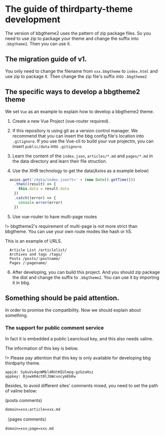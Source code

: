 # The guide of thirdparty-theme development

The version of bbgtheme2 uses the pattern of zip package files. So you need to use zip to package your theme and change the suffix into `.bbgtheme2`. Then you can use it.

## The migration guide of v1.

You only need to change the filename from `xxx.bbgtheme` to `index.html` and use zip to package it. Then change the zip file's suffix into `.bbgtheme2`

## The specific ways to develop a bbgtheme2 theme

We set `Vue` as an example to explain how to develop a bbgtheme2 theme.

1. Create a new Vue Project (vue-router required).

2. If this repository is using git as a version control manager. We recommend that you can insert the bbg config file's location into `.gitignore`. If you use the Vue-cli to build your vue projectm, you can insert `public/data` into `.gitignore`.

3. Learn the content of the `index.json`, `articles/*.md` and `pages/*.md` in the data directory and learn their file struction.

4. Use the XHR technology to get the data(Axios as a example below)

```javascript
  axios.get('/data/index.json?t=' + (new Date().getTime()))
    .then((result) => {
      this.data = result.data
    })
    .catch((error) => {
      console.error(error)
    })
```

5. Use vue-router to have multi-page routes

!> bbgtheme2's requirement of multi-page is not more strict than bbgtheme. You can use your own route modes like hash or h5.

This is an example of URLS.

```
  Article List /articlelist/
  Archives and tags /tags/
  Posts /posts/:postname/
  Pages /:pagename/
```
6. After developing, you can build this project. And you should zip package the dist and change the suffix to `.bbgtheme2`. You can use it by importing it in bbg.

## Something should be paid attention.

In order to promise the compatibility. Now we should explain about something.

### The support for public comment service

In fact it is embedded a public Leancloud key, and this also needs valine.

The information of this key is below.

!> Please pay attention that this key is only available for developing bbg thirdparty theme.

```
appid: SykuVs4qcWMkl4RUtKEUlmog-gzGzoHsz
appkey: 0jowkR4ct0lJbWcvocymEkKw
```

Besides, to avoid different sites' comments mixed, you need to set the path of valine below:

(posts comments)
```
domain=xxx;article=xxx.md
```
（pages comments）
```
domain=xxx;page=xxx.md
```

